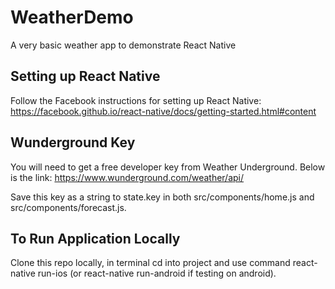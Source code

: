 # WeatherDemo
A very basic weather app to demonstrate React Native

## Setting up React Native
Follow the Facebook instructions for setting up React Native:  
https://facebook.github.io/react-native/docs/getting-started.html#content

## Wunderground Key
You will need to get a free developer key from Weather Underground. Below is the link:
https://www.wunderground.com/weather/api/

Save this key as a string to state.key in both src/components/home.js and src/components/forecast.js.

## To Run Application Locally
Clone this repo locally, in terminal cd into project and use command react-native run-ios (or react-native run-android if testing on android).

